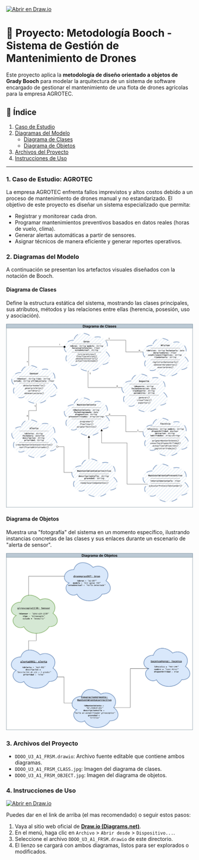 [![Abrir en Draw.io](https://img.shields.io/badge/Abrir%20en-Draw.io-blue)](https://app.diagrams.net/#Uhttps://raw.githubusercontent.com/scysco/OOAD/main/Booch/DDOO_U3_A1_FRSM.drawio)

# 🚁 Proyecto: Metodología Booch - Sistema de Gestión de Mantenimiento de Drones

Este proyecto aplica la **metodología de diseño orientado a objetos de Grady Booch** para modelar la arquitectura de un sistema de software encargado de gestionar el mantenimiento de una flota de drones agrícolas para la empresa AGROTEC.

## 📝 Índice

1.  [Caso de Estudio](#1-caso-de-estudio-agrotec)
2.  [Diagramas del Modelo](#2-diagramas-del-modelo)
    -   [Diagrama de Clases](#diagrama-de-clases)
    -   [Diagrama de Objetos](#diagrama-de-objetos)
3.  [Archivos del Proyecto](#3-archivos-del-proyecto)
4.  [Instrucciones de Uso](#4-instrucciones-de-uso)

---

### **1. Caso de Estudio: AGROTEC**

La empresa AGROTEC enfrenta fallos imprevistos y altos costos debido a un proceso de mantenimiento de drones manual y no estandarizado. El objetivo de este proyecto es diseñar un sistema especializado que permita:
-   Registrar y monitorear cada dron.
-   Programar mantenimientos preventivos basados en datos reales (horas de vuelo, clima).
-   Generar alertas automáticas a partir de sensores.
-   Asignar técnicos de manera eficiente y generar reportes operativos.

### **2. Diagramas del Modelo**

A continuación se presentan los artefactos visuales diseñados con la notación de Booch.

#### **Diagrama de Clases**
Define la estructura estática del sistema, mostrando las clases principales, sus atributos, métodos y las relaciones entre ellas (herencia, posesión, uso y asociación).

![Diagrama de Clases](DDOO_U3_A1_FRSM_CLASS.jpg)

#### **Diagrama de Objetos**
Muestra una "fotografía" del sistema en un momento específico, ilustrando instancias concretas de las clases y sus enlaces durante un escenario de "alerta de sensor".

![Diagrama de Objetos](DDOO_U3_A1_FRSM_OBJECT.jpg)

### **3. Archivos del Proyecto**

-   `DDOO_U3_A1_FRSM.drawio`: Archivo fuente editable que contiene ambos diagramas.
-   `DDOO_U3_A1_FRSM_CLASS.jpg`: Imagen del diagrama de clases.
-   `DDOO_U3_A1_FRSM_OBJECT.jpg`: Imagen del diagrama de objetos.

### **4. Instrucciones de Uso**

[![Abrir en Draw.io](https://img.shields.io/badge/Abrir%20en-Draw.io-blue)](https://app.diagrams.net/#Uhttps://raw.githubusercontent.com/scysco/OOAD/main/Booch/DDOO_U3_A1_FRSM.drawio)

Puedes dar en el link de arriba (el mas recomendado) o seguir estos pasos:

1.  Vaya al sitio web oficial de **[Draw.io (Diagrams.net)](https://app.diagrams.net/)**.
2.  En el menú, haga clic en `Archivo` > `Abrir desde` > `Dispositivo...`.
3.  Seleccione el archivo `DDOO_U3_A1_FRSM.drawio` de este directorio.
4.  El lienzo se cargará con ambos diagramas, listos para ser explorados o modificados.